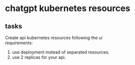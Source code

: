 # chatgpt kubernetes resources

## tasks
Create api kubernetes resources following the ui \
requirements:
1. use deployment instead of separated resources.
2. use 2 replicas for your api.

